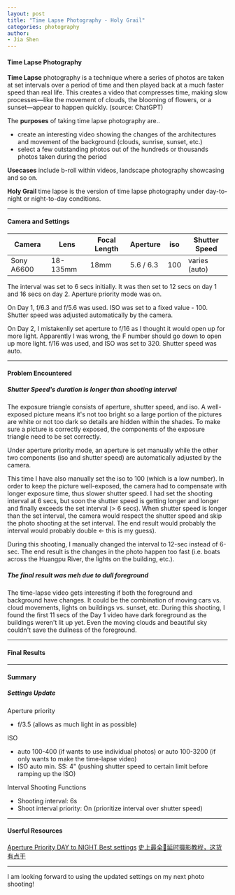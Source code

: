 ```yaml
---
layout: post
title: "Time Lapse Photography - Holy Grail"
categories: photography
author:
- Jia Shen
---
```


#### **Time Lapse Photography**

**Time Lapse** photography is a technique where a series of photos are taken at set intervals over a period of time and then played back at a much faster speed than real life. This creates a video that compresses time, making slow processes—like the movement of clouds, the blooming of flowers, or a sunset—appear to happen quickly. (source: ChatGPT)

The **purposes** of taking time lapse photography are..
- create an interesting video showing the changes of the architectures and movement of the background (clouds, sunrise, sunset, etc.)
- select a few outstanding photos out of the hundreds or thousands photos taken during the period

**Usecases** include b-roll within videos, landscape photography showcasing and so on.

**Holy Grail** time lapse is the version of time lapse photography under day-to-night or night-to-day conditions.

---

#### **Camera and Settings**

Camera           | Lens                  | Focal Length     | Aperture         | iso              | Shutter Speed
---------------- | --------------------- | ---------------- | ---------------- | ---------------- | ---------------------
Sony A6600       | 18-135mm              | 18mm             | 5.6 / 6.3        | 100              | varies (auto)

The interval was set to 6 secs initially. It was then set to 12 secs on day 1 and 16 secs on day 2.
Aperture priority mode was on.

On Day 1, f/6.3 and f/5.6 was used. ISO was set to a fixed value - 100.
Shutter speed was adjusted automatically by the camera.

On Day 2, I mistakenlly set aperture to f/16 as I thought it would open up for more light. Apparently I was wrong, the F number should go down to open up more light.
f/16 was used, and ISO was set to 320.
Shutter speed was auto.

---

#### **Problem Encountered**
##### Shutter Speed's duration is longer than shooting interval
The exposure triangle consists of aperture, shutter speed, and iso. A well-exposed picture means it's not too bright so a large portion of the pictures are white or not too dark so details are hidden within the shades. To make sure a picture is correctly exposed, the components of the exposure triangle need to be set correctly.

Under aperture priority mode, an aperture is set manually while the other two components (iso and shutter speed) are automatically adjusted by the camera.

This time I have also manually set the iso to 100 (which is a low number). In order to keep the picture well-exposed, the camera had to compensate with longer exposure time, thus slower shutter speed. I had set the shooting interval at 6 secs, but soon the shutter speed is getting longer and longer and finally exceeds the set interval (> 6 secs). When shutter speed is longer than the set interval, the camera would respect the shutter speed and skip the photo shooting at the set interval. The end result would probably the interval would probably double <- this is my guess).

During this shooting, I manually changed the interval to 12-sec instead of 6-sec. The end result is the changes in the photo happen too fast (i.e. boats across the Huangpu River, the lights on the building, etc.).

##### The final result was meh due to dull foreground
The time-lapse video gets interesting if both the foreground and background have changes. It could be the combination of moving cars vs. cloud movements, lights on buildings vs. sunset, etc.
During this shooting, I found the first 11 secs of the Day 1 video have dark foreground as the buildings weren't lit up yet. Even the moving clouds and beautiful sky couldn't save the dullness of the foreground.

---

#### **Final Results**


---

#### **Summary**

##### Settings Update

Aperture priority 

- f/3.5 (allows as much light in as possible)

ISO

- auto 100-400 (if wants to use individual photos) or auto 100-3200 (if only wants to make the time-lapse video)
- ISO auto min. SS: 4" (pushing shutter speed to certain limit before ramping up the ISO)

Interval Shooting Functions

- Shooting interval: 6s
- Shoot interval priority: On (prioritize interval over shutter speed)

---

#### **Userful Resources**
[Aperture Priority DAY to NIGHT Best settings](https://www.youtube.com/watch?v=64PcHYwRv7U)
[史上最全📸延时摄影教程，这货有点干](https://www.xiaohongshu.com/discovery/item/66a449ee0000000005038adb?source=webshare&xsec_token=ABGThElJbdgmXlFruxkkUeV1Hb9z9I_lOYfbJmrZh9K6E=&xsec_source=pc_share)

---
I am looking forward to using the updated settings on my next photo shooting!

